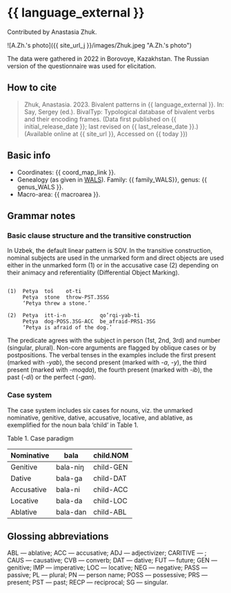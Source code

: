 # {{ language_external }}
Contributed by Anastasia Zhuk. 

![A.Zh.'s photo]({{ site_url_j }}/images/Zhuk.jpeg "A.Zh.'s photo")

The data were gathered in 2022 in Borovoye, Kazakhstan. The Russian version of the questionnaire was used for elicitation.

## How to cite
> Zhuk, Anastasia. 2023. Bivalent patterns in {{ language_external }}. 
> In: Say, Sergey (ed.). BivalTyp: 
> Typological database of bivalent verbs and their encoding frames. 
> (Data first published on {{ initial_release_date }}; last revised on {{ last_release_date }}.) 
> (Available online at {{ site_url }}, Accessed on {{ today }})

## Basic info
- Coordinates: {{ coord_map_link }}.
- Genealogy (as given in [WALS](https://wals.info/)). Family: {{ family_WALS}}, genus: {{ genus_WALS }}.
- Macro-area: {{ macroarea }}. 

## Grammar notes

### Basic clause structure and the transitive construction

In Uzbek, the default linear pattern is SOV. In the transitive construction, nominal subjects are used in the unmarked form and direct objects are used either in the unmarked form (1) or in the accusative case (2) depending on their animacy and referentiality (Differential Object Marking).

```

(1)  Petya  toš    ot-ti
     Petya  stone  throw-PST.3SSG
     ‘Petya threw a stone.’

(2)  Petya  itt-i-n           qo’rqi-yab-ti
     Petya  dog-POSS.3SG-ACC  be_afraid-PRS1-3SG
     ‘Petya is afraid of the dog.’

```

The predicate agrees with the subject in person (1st, 2nd, 3rd) and number (singular, plural). Non-core arguments are flagged by oblique cases or by postpositions. The verbal tenses in the examples include the first present (marked with *-yab*), the second present (marked with *-a*, *-y*), the third present (marked with *-moqda*), the fourth present (marked with *-ib*), the past (*-di*) or the perfect (*-gan*).

### Case system
The case system includes six cases for nouns, viz. the unmarked nominative, genitive, dative, accusative, locative, and ablative, as exemplified for the noun bala ‘child’ in Table 1.

Table 1. Case paradigm

<div class="before-table"></div>

|     Nominative    |     bala        |     child.NOM    |
|-------------------|-----------------|------------------|
|     Genitive      |     bala-niŋ    |     child-GEN    |
|     Dative        |     bala-ga     |     child-DAT    |
|     Accusative    |     bala-ni     |     child-ACC    |
|     Locative      |     bala-da     |     child-LOC    |
|     Ablative      |     bala-dan    |     child-ABL    |

## Glossing abbreviations

ABL — ablative; ACC — accusative; ADJ — adjectivizer; CARITIVE — ; CAUS — causative; CVB — converb; DAT — dative; FUT — future; GEN — genitive; IMP — imperative; LOC — locative; NEG — negative; PASS — passive; PL — plural; PN — person name; POSS — possessive; PRS — present; PST — past; RECP — reciprocal; SG — singular.
